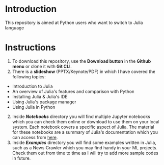 # Introduction
This repository is aimed at Python users who want to switch to Julia language

# Instructions
1. To download this repository, use the **Download button** in the **Github menu** or clone it with **Git CLI**.
2. There is a **slideshow** (PPTX/Keynote/PDF) in which I have covered the following topics:
  - Introduction to Julia
  - An overview of Julia's features and comparison with Python
  - Installing Julia & Julia's IDE
  - Using Julia's package manager
  - Using Julia in Python
2. Inside ***Notebooks*** directory you will find multiple Jupyter notebooks which you can check them online or download to use them on your local system. Each notebook covers a specific aspect of Julia. The material for these notebooks are a summary of Julia's documentation which you can access from [here](https://docs.julialang.org/en/v1/).
3. Inside ***Examples*** directory you will find some examples written in Julia, such as a News Crawler which you may find handy in your ML projects. Check them out from time to time as I will try to add more sample codes in future.
